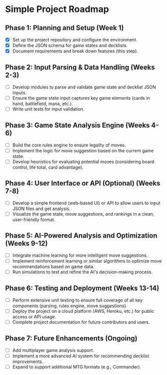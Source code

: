 # Simple Project Roadmap
## Phase 1: Planning and Setup (Week 1)
- [x] Set up the project repository and configure the environment.
- [x] Define the JSON schema for game states and decklists.
- [x] Document requirements and break down features (this step).
## Phase 2: Input Parsing & Data Handling (Weeks 2-3)
- [ ] Develop modules to parse and validate game state and decklist JSON inputs.
- [ ] Ensure the game state input captures key game elements (cards in hand, battlefield, mana, etc.).
- [ ] Write unit tests for input validation.
## Phase 3: Game State Analysis Engine (Weeks 4-6)
- [ ] Build the core rules engine to ensure legality of moves.
- [ ] Implement the logic for move suggestion based on the current game state.
- [ ] Develop heuristics for evaluating potential moves (considering board control, life total, card advantage).
## Phase 4: User Interface or API (Optional) (Weeks 7-8)
- [ ] Develop a simple frontend (web-based UI) or API to allow users to input JSON files and get analysis.
- [ ] Visualize the game state, move suggestions, and rankings in a clean, user-friendly format.
## Phase 5: AI-Powered Analysis and Optimization (Weeks 9-12)
- [ ] Integrate machine learning for more intelligent move suggestions.
- [ ] Implement reinforcement learning or similar algorithms to optimize move recommendations based on game data.
- [ ] Run simulations to test and refine the AI's decision-making process.
## Phase 6: Testing and Deployment (Weeks 13-14)
- [ ] Perform extensive unit testing to ensure full coverage of all key components (parsing, rules engine, move suggestions).
- [ ] Deploy the project on a cloud platform (AWS, Heroku, etc.) for public access or API usage.
- [ ] Complete project documentation for future contributors and users.
## Phase 7: Future Enhancements (Ongoing)
- [ ] Add multiplayer game analysis support.
- [ ] Implement a more advanced AI system for recommending decklist improvements.
- [ ] Expand to support additional MTG formats (e.g., Commander).
